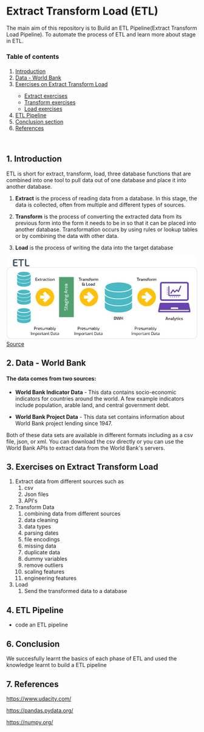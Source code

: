 # Extract Transform Load (ETL)
 The main aim of this repository is to Build an ETL Pipeline(Extract Transform Load Pipeline). To automate the process of ETL and learn more about stage in ETL.

### Table of contents

<div class="alert alert-block alert-info" style="margin-top: 20px">
    <ol>
        <li><a href="#ref1">Introduction </a></li>
        <li><a href="#ref1">Data - World Bank</a></li>
        <li><a href="#ref2">Exercises on Extract Transform Load</a></li>
        <ul>
         <li><a href="#ref3">Extract exercises</a></li>
        <li><a href="#ref4">Transform exercises</a></li>
        <li><a href="#ref4">Load exercises</a></li>
        </ul>
        <li><a href="#ref5">ETL Pipeline</a></li>
        <li><a href="#ref9">Conclusion section</a></li>
        <li><a href="#ref9">References</a></li>
    </ol>
</div>
<br>

## 1. Introduction
ETL is short for extract, transform, load, three database functions that are combined into one tool to pull data out of one database and place it into another database.

1. **Extract** is the process of reading data from a database. In this stage, the data is collected, often from multiple and different types of sources.

2. **Transform** is the process of converting the extracted data from its previous form into the form it needs to be in so that it can be placed into another database. Transformation occurs by using rules or lookup tables or by combining the data with other data.

3. **Load** is the process of writing the data into the target database

<img src="images/ETL.jpg">
<a href="https://panoply.io/data-warehouse-guide/3-ways-to-build-an-etl-process/">Source</a>

## 2. Data - World Bank
#### The data comes from two sources:

- **World Bank Indicator Data** - This data contains socio-economic indicators for countries around the world. A few example indicators include population, arable land, and central government debt.

- **World Bank Project Data** - This data set contains information about World Bank project lending since 1947.

Both of these data sets are available in different formats including as a csv file, json, or xml. You can download the csv directly or you can use the World Bank APIs to extract data from the World Bank's servers.

## 3. Exercises on Extract Transform Load

1. Extract data from different sources such as
    1. csv
    2. Json files
    3.  API's
2. Transform Data
    1. combining data from different sources
    2. data cleaning
    3. data types
    4.  parsing dates
    5. file encodings
    6. missing data
    7. duplicate data
    8. dummy variables
    9. remove outliers
    10. scaling features
    11. engineering features
3. Load
    1. Send the transformed data to a database


## 4. ETL Pipeline
- code an ETL pipeline
## 6. Conclusion
We succesfully learnt the basics of each phase of ETL and used the knowledge learnt to build a ETL pipeline 

## 7. References
https://www.udacity.com/

https://pandas.pydata.org/

https://numpy.org/
